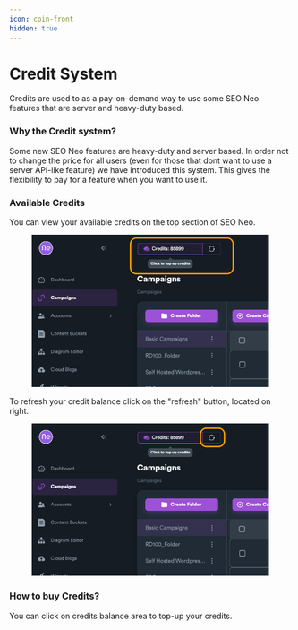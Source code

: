 ```yaml
---
icon: coin-front
hidden: true
---
```


# Credit System

Credits are used to as a pay-on-demand way to use some SEO Neo features that are server and heavy-duty based.&#x20;

### Why the Credit system?

Some new SEO Neo features are heavy-duty and server based. In order not to change the price for all users (even for those that dont want to use a server API-like feature) we have introduced this system. This gives the flexibility to pay for a feature when you want to use it.

### Available Credits

You can view your available credits on the top section of SEO Neo.&#x20;

<figure><img src="../.gitbook/assets/credits.png" alt=""><figcaption></figcaption></figure>

To refresh your credit balance click on the "refresh" button, located on right.

<figure><img src="../.gitbook/assets/refresh balance.png" alt=""><figcaption></figcaption></figure>

### How to buy Credits?

You can click on credits balance area to top-up your credits.
